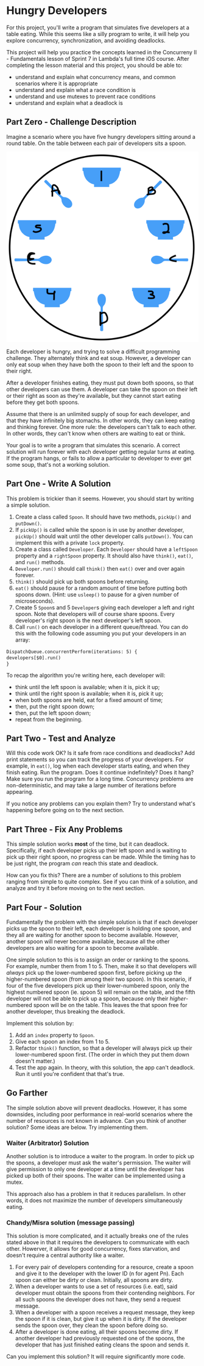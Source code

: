 # Hungry Developers

For this project, you'll write a program that simulates five developers at a table eating. While this seems like a silly program to write, it will help you explore concurrency, synchronization, and avoiding deadlocks.

This project will help you practice the concepts learned in the Concurreny II - Fundamentals lesson of Sprint 7 in Lambda's full time iOS course. After completing the lesson material and this project, you should be able to:

- understand and explain what concurrency means, and common scenarios where it is appropriate
- understand and explain what a race condition is
- understand and use mutexes to prevent race conditions
- understand and explain what a deadlock is

## Part Zero - Challenge Description

Imagine a scenario where you have five hungry developers sitting around a round table. On the table between each pair of developers sits a spoon.

![Table](Table.png)

Each developer is hungry, and trying to solve a difficult programming challenge. They alternately think and eat soup. However, a developer can only eat soup when they have both the spoon to their left and the spoon to their right.

After a developer finishes eating, they must put down both spoons, so that other developers can use them. A developer can take the spoon on their left or their right as soon as they're available, but they cannot start eating before they get both spoons.

Assume that there is an unlimited supply of soup for each developer, and that they have infinitely big stomachs. In other words, they can keep eating and thinking forever. One more rule: the developers can't talk to each other. In other words, they can't know when others are waiting to eat or think.

Your goal is to write a program that simulates this scenario. A correct solution will run forever with each developer getting regular turns at eating. If the program hangs, or fails to allow a particular to developer to ever get some soup, that's not a working solution.

## Part One - Write A Solution

This problem is trickier than it seems. However, you should start by writing a simple solution.

1. Create a class called `Spoon`. It should have two methods, `pickUp()` and `putDown()`.
2. If `pickUp()` is called while the spoon is in use by another developer, `pickUp()` should wait until the other developer calls `putDown()`. You can implement this with a private `lock` property.
3. Create a class called `Developer`. Each `Developer` should have a `leftSpoon` property and a `rightSpoon` property. It should also have `think()`, `eat()`, and `run()` methods. 
4. `Developer.run()` should call `think()` then `eat()` over and over again forever.
5. `think()` should pick up both spoons before returning.
6. `eat()` should pause for a random amount of time before putting both spoons down. (Hint: use `usleep()` to pause for a given number of microseconds).
5. Create 5 `Spoon`s and 5 `Developer`s giving each developer a left and right spoon. Note that developers will of course share spoons. Every developer's right spoon is the next developer's left spoon.
6. Call `run()` on each developer in a different queue/thread. You can do this with the following code assuming you put your developers in an array:

```
DispatchQueue.concurrentPerform(iterations: 5) {
developers[$0].run()
}
```

To recap the algorithm you're writing here, each developer will:

- think until the left spoon is available; when it is, pick it up;
- think until the right spoon is available; when it is, pick it up;
- when both spoons are held, eat for a fixed amount of time;
- then, put the right spoon down;
- then, put the left spoon down;
- repeat from the beginning.

## Part Two - Test and Analyze

Will this code work OK? Is it safe from race conditions and deadlocks? Add print statements so you can track the progress of your developers. For example, in `eat()`, log when each developer starts eating, and when they finish eating. Run the program. Does it continue indefinitely? Does it hang? Make sure you run the program for a long time. Concurrency problems are non-deterministic, and may take a large number of iterations before appearing.

If you notice any problems can you explain them? Try to understand what's happening before going on to the next section.

## Part Three - Fix Any Problems

This simple solution works **most** of the time, but it can deadlock. Specifically, if each developer picks up their left spoon and is waiting to pick up their right spoon, no progress can be made. While the timing has to be just right, the program _can_ reach this state and deadlock.

How can you fix this? There are a number of solutions to this problem ranging from simple to quite complex. See if you can think of a solution, and analyze and try it before moving on to the next section.

## Part Four - Solution

Fundamentally the problem with the simple solution is that if each developer picks up the spoon to their left, each developer is holding one spoon, and they all are waiting for another spoon to become available. However, another spoon will never become available, because all the other developers are also waiting for a spoon to become available.

One simple solution to this is to assign an order or ranking to the spoons. For example, number them from 1 to 5. Then, make it so that developers will _always_ pick up the lower-numbered spoon first, before picking up the higher-numbered spoon (from among their two spoon). In this scenario, if four of the five developers pick up their lower-numbered spoon, only the highest numbered spoon (ie. spoon 5) will remain on the table, and the fifth developer will not be able to pick up a spoon, because only their _higher_-numbered spoon will be on the table. This leaves the that spoon free for another developer, thus breaking the deadlock.

Implement this solution by:

1. Add an `index` property to `Spoon`.
2. Give each spoon an index from 1 to 5.
3. Refactor `think()` function, so that a developer will always pick up their lower-numbered spoon first. (The order in which they put them down doesn't matter.)
4. Test the app again. In theory, with this solution, the app can't deadlock. Run it until you're confident that that's true.

## Go Farther

The simple solution above will prevent deadlocks. However, it has some downsides, including poor performance in real-world scenarios where the number of resources is not known in advance. Can you think of another solution? Some ideas are below. Try implementing them.

### Waiter (Arbitrator) Solution

Another solution is to introduce a waiter to the program. In order to pick up the spoons, a developer must ask the waiter's permission. The waiter will give permission to only one developer at a time until the developer has picked up both of their spoons. The waiter can be implemented using a mutex.

This approach also has a problem in that it reduces parallelism. In other words, it does not maximize the number of developers simultaneously eating.

### Chandy/Misra solution (message passing)

This solution is more complicated, and it actually breaks one of the rules stated above in that it requires the developers to communicate with each other. Howerver, it allows for good concurrency, fixes starvation, and doesn't require a central authority like a waiter.

1. For every pair of developers contending for a resource, create a spoon and give it to the developer with the lower ID (n for agent Pn). Each spoon can either be dirty or clean. Initially, all spoons are dirty.
2. When a developer wants to use a set of resources (i.e. eat), said developer must obtain the spoons from their contending neighbors. For all such spoons the developer does not have, they send a request message.
3. When a developer with a spoon receives a request message, they keep the spoon if it is clean, but give it up when it is dirty. If the developer sends the spoon over, they clean the spoon before doing so.
4. After a developer is done eating, all their spoons become dirty. If another developer had previously requested one of the spoons, the developer that has just finished eating cleans the spoon and sends it.

Can you implement this solution? It will require significantly more code.
